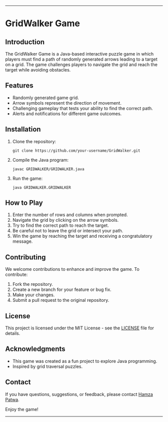 
---

# GridWalker Game

## Introduction

The GridWalker Game is a Java-based interactive puzzle game in which players must find a path of randomly generated arrows leading to a target on a grid. The game challenges players to navigate the grid and reach the target while avoiding obstacles.



## Features

- Randomly generated game grid.
- Arrow symbols represent the direction of movement.
- Challenging gameplay that tests your ability to find the correct path.
- Alerts and notifications for different game outcomes.

## Installation

1. Clone the repository:

   ```
   git clone https://github.com/your-username/GridWalker.git
   ```

2. Compile the Java program:

   ```
   javac GRIDWALKER/GRIDWALKER.java
   ```

3. Run the game:

   ```
   java GRIDWALKER.GRIDWALKER
   ```

## How to Play

1. Enter the number of rows and columns when prompted.
2. Navigate the grid by clicking on the arrow symbols.
3. Try to find the correct path to reach the target.
4. Be careful not to leave the grid or intersect your path.
5. Win the game by reaching the target and receiving a congratulatory message.

## Contributing

We welcome contributions to enhance and improve the game. To contribute:

1. Fork the repository.
2. Create a new branch for your feature or bug fix.
3. Make your changes.
4. Submit a pull request to the original repository.

## License

This project is licensed under the MIT License - see the [LICENSE](LICENSE) file for details.

## Acknowledgments

- This game was created as a fun project to explore Java programming.
- Inspired by grid traversal puzzles.

## Contact

If you have questions, suggestions, or feedback, please contact [Hamza Patwa](mailto:patwahamza02@gmail.com).

Enjoy the game!

--- 


